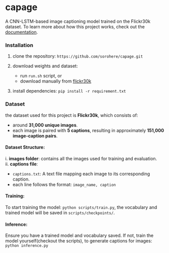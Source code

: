 # capage

A CNN-LSTM-based image captioning model trained on the Flickr30k dataset. To learn more about how this project works, check out the [documentation](https://drive.google.com/file/d/1H-p_hxG4sENpcs0h-nOQMAWnKsHj9D2s/view?usp=sharing).


### Installation

1. clone the repository: `https://github.com/sorohere/capage.git`
2. download weights and dataset:
   - run `run.sh` script, or
   - download manually from [flickr30k](https://github.com/sorohere/flickr-dataset?tab=readme-ov-file#flickr30k)

3. install dependencies: `pip install -r requirement.txt`

   
### Dataset  

the dataset used for this project is **Flickr30k**, which consists of:  
- around **31,000 unique images**.  
- each image is paired with **5 captions**, resulting in approximately **151,000 image-caption pairs**.  

#### Dataset Structure: 
i. **images folder**: contains all the images used for training and evaluation.  
ii. **captions file**:
   - `captions.txt`: A text file mapping each image to its corresponding caption.  
   - each line follows the format: `image_name, caption`
   
#### Training:
To start training the model: `python scripts/train.py`, the vocabulary and trained model will be saved in ```scripts/checkpoints/```.

#### Inference:

Ensure you have a trained model and vocabulary saved. If not, train the model yourself(checkout the scripts), to generate captions for images: `python inference.py`
